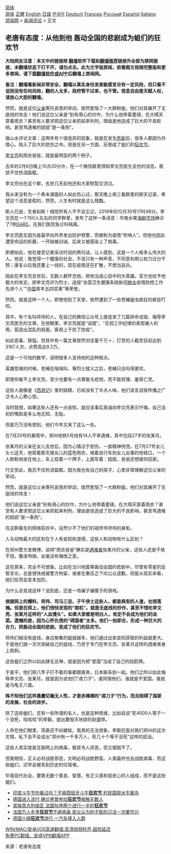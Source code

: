  <!-- 面包屑导航 --> <div class="breadcrumb"><!-- GTranslate: https://gtranslate.io/ -->  <div class="switcher notranslate">  <div class="selected">  <a href="#" onclick="return false;"> 简体</a>  </div>  <div class="option">  <a href="https://www.bannedbook.org" onclick="doGTranslate('zh-CN|zh-CN');jQuery('div.switcher div.selected a').html(jQuery(this).html());return false;" title="简体中文" class="nturl selected"> 简体</a>  <a href="https://www.bannedbook.org/zh-tw/" onclick="doGTranslate('zh-CN|zh-TW');jQuery('div.switcher div.selected a').html(jQuery(this).html());return false;" title="繁體中文" class="nturl"> 正體</a>  <a href="https://www.bannedbook.org/en/" onclick="doGTranslate('zh-CN|en');jQuery('div.switcher div.selected a').html(jQuery(this).html());return false;" title="English" class="nturl"> English</a>  <a href="https://www.bannedbook.org/ja/" onclick="doGTranslate('zh-CN|ja');jQuery('div.switcher div.selected a').html(jQuery(this).html());return false;" title="日本語" class="nturl"> 日語</a>  <a href="https://www.bannedbook.org/ko/" onclick="doGTranslate('zh-CN|ko');jQuery('div.switcher div.selected a').html(jQuery(this).html());return false;" title="한국어" class="nturl"> 한국어</a>  <a href="https://www.bannedbook.org/de/" onclick="doGTranslate('zh-CN|de');jQuery('div.switcher div.selected a').html(jQuery(this).html());return false;" title="Deutsch" class="nturl"> Deutsch</a>  <a href="https://www.bannedbook.org/fr/" onclick="doGTranslate('zh-CN|fr');jQuery('div.switcher div.selected a').html(jQuery(this).html());return false;" title="Français" class="nturl"> Français</a>  <a href="https://www.bannedbook.org/ru/" onclick="doGTranslate('zh-CN|ru');jQuery('div.switcher div.selected a').html(jQuery(this).html());return false;" title="Русский" class="nturl"> Русский</a>  <a href="https://www.bannedbook.org/es/" onclick="doGTranslate('zh-CN|es');jQuery('div.switcher div.selected a').html(jQuery(this).html());return false;" title="Español" class="nturl"> Español</a>  <a href="https://www.bannedbook.org/it/" onclick="doGTranslate('zh-CN|it');jQuery('div.switcher div.selected a').html(jQuery(this).html());return false;" title="Italiano" class="nturl"> Italiano</a>  </div>  </div>      <div class='breadcrumb-sub'><!-- Breadcrumb NavXT 6.3.0 --> <a href="https://www.bannedbook.org/" class="home">禁闻网</a> &gt; <a href="https://www.bannedbook.org/bnews/comments/" class="category">新闻评论</a> &gt; 正文</div></div><h2>老唐有态度：从他到他 轰动全国的悲剧成为蛆们的狂欢节</h2> <p class="notice"><b>大陆网友注意：本文中的链接除 <a href="https://github.com/bannedbook/fanqiang" >翻墙</a>软件下载和<a href="https://github.com/killgcd/justmysocks/blob/master/README.md">翻墙推荐</a>链接外全部为禁网链接，未翻墙状态下打不开，请勿点击。此为文字版禁闻，欲看图文视频完整版和更多禁闻，请下载<a href="https://github.com/bannedbook/fanqiang">翻墙软件或APP</a>后翻墙上禁闻网。</p><p>备注：翻墙看新闻非常安全，翻墙以真实身份发表敏感言论有一定风险，但只看不说则没有任何风险，翻的人太多，政府管不过来，也不管。信息自由是天赋人权，请放心大胆的翻墙。</b></p>  <div class="entry"> <p id="summary">然而，就是这位<a href="https://www.bannedbook.org/bnews/tag/%E7%88%B6%E4%BA%B2/" class="st_tag internal_tag" rel="tag" title="标签 父亲 下的日志">父亲</a>寄托哀思的举动，居然惹恼了一大群粉蛆，他们对其展开了无底线的攻击！他们说这位父亲是“别有用心的炒作，为什么他带着墨镜，在大晴天穿着雨衣？甚至有人要求把这位父亲抓起来判刑，理由是他造成了巨大的不良影响。甚至骂遇难的妞妞“是一条狗”。</p> <p id="conimg">唐山水评论文章：这两年有个很诡异的现象，就是在发生<a href="https://www.bannedbook.org/bnews/tag/%E6%82%B2%E5%89%A7/" class="st_tag internal_tag" rel="tag" title="标签 悲剧 下的日志">悲剧</a>后，很多人都因为共情心，陷入了巨大的悲伤之中。但是在另一方面，反倒成了蛆们的<a href="https://www.bannedbook.org/bnews/tag/%E7%8B%82%E6%AC%A2%E8%8A%82/" class="st_tag internal_tag" rel="tag" title="标签 狂欢节 下的日志">狂欢节</a>。</p> <p><a href="https://www.bannedbook.org/bnews/tag/%e6%9d%8e%e6%96%87%e4%ba%ae/" class="st_tag internal_tag" rel="tag" title="标签 李文亮 下的日志">李文亮</a>和雨衣爸爸，就是最明显的两个例子。</p> <p>去年的2月6日晚上10点20分许，在一个微信群里得知李文亮医生去世的消息，我禁不住热泪盈眶。</p> <p>李文亮也在这个群，去世几天前他还和大家短暂交流过。</p> <p>我从来没有为一个素未谋面的人如此伤心过，那天晚上再三看群里的聊天记录，希望这个消息是假的，然而，人生有时就是这么残酷。</p> <p>斯人已逝，生者如斯！相信所有人不不会忘记，2019年的12月30号17时48分。李文亮在一个150人左右的同学群里，发布了这样一条消息：华南水果<a href="https://www.bannedbook.org/bnews/tag/%E6%B5%B7%E9%B2%9C%E5%B8%82%E5%9C%BA/" class="st_tag internal_tag" rel="tag" title="标签 海鲜市场 下的日志">海鲜市场</a>确诊了7例<a href="https://www.bannedbook.org/bnews/tag/sars/" class="st_tag internal_tag" rel="tag" title="标签 SARS 下的日志">SARS</a>，在我们医院急诊科隔离。</p> <p>李文亮医生因为是最早向外界发出防护预警，而被称为疫情“吹哨人”，但他也因此遭受命运的折磨，一开始被训诫，后来又被感染上了病毒。</p> <p>即便如此，他在接受记者采访时说的两句话，让人感到，这是一个人格多么伟大的人。他说：我觉得一个健康的社会，不该只有一种声音，不同意利用公权力过分干预；康复以后我还要上一线的，现在疫情还在扩散，不想当逃兵。</p> <p>因此在李文亮去世后，无数人都怀念他，把他当成心目中的大英雄。官方也给予他极大的肯定，把李文亮评为烈士，追授“全国卫生健康系统新冠<a href="https://www.bannedbook.org/bnews/tag/%e8%82%ba%e7%82%8e/" class="st_tag internal_tag" rel="tag" title="标签 肺炎 下的日志">肺炎</a>疫情防控工作先进个人”“<span class='wp_keywordlink_affiliate'><a href="https://www.bannedbook.org/" title="中国" target="_blank">中国</a></span>青年五四奖章”等荣誉。</p>  <p>然而，就是这样一个人，即使他到了天堂，依然遭到了一些苍蝇蛆虫疯狂的疯狂叮咬。</p> <p>其中，有个名叫师伟的人，在自己的微信公众号上接连发了几篇拼命诋毁、侮辱李文亮医生的文章。在他眼里，李文亮就是“谣棍”，“无视工作纪律的表现被人利用，营造出混乱的局面，客观上干扰了防疫”。</p> <p>如此恶毒、狭隘，但其中有一篇文章居然浏览量千万＋，打赏的人截至目前达到3187人次，点赞高达9.2万。</p> <p>这是一个可怕的数字，说明很多人支持他的这种观点。</p> <p>英雄受难的时候，苍蝇在嗡嗡叫，等烈士就义之后，苍蝇只会叫得更欢。</p> <p>即使你看不上李文亮，至少也要有一点尊敬与悲悯，而不能轻慢、羞辱亡灵。</p> <p>这些人就像是《<span class='wp_keywordlink'><a href="https://www.bannedbook.org/forum24/topic1503.html" title="深度揭秘《西游记》蕴含的玄机" target="_blank">西游记</a></span>》里的妖精，已经没有了半点人味，他们谣言诋毁传播之广泛令人心寒心惊。</p> <p>当时我想，如果这些人还有一点良知，就应该事后真诚向李文亮表示忏悔，自己当初的嘴脸是多么地无知、无耻。</p> <p>但是万万没有想到，他们今年又来了这么一处。</p> <p>在7月20号的暴雨中，郑州地铁5号线有14人不幸遇难，其中包括27岁的张某月。</p>  <p>张某月的父亲在女儿去世后，因为心情过于悲伤，一直精神恍惚。在7月27号女儿头七这天，他穿着那天接女儿的蓝色雨衣，骑着自行车到女儿出事的地铁口，一个人默默地坐在地上，车上挂着一个牌子，上面写着：妞妞，爸爸还想接你回家。</p> <p>行文至此，我忍不住热泪盈眶。因为我也有自己的孩子，心里非常理解这位父亲的举动。</p> <p>然而，就是这位父亲寄托哀思的举动，居然惹恼了一大群粉蛆，他们对其展开了无底线的攻击！</p> <p>他们说这位父亲是“别有用心的炒作，为什么他带着墨镜，在大晴天穿着雨衣？甚至有人要求把这位父亲抓起来判刑，理由是他造成了巨大的不良影响。甚至骂遇难的妞妞“是一条狗”。</p> <p>在这群畜生的网络狂欢中，自然少不了他们的祖师爷师伟的身影。</p> <p>人与动物最大的区别在于人有良知和道德，这些人和动物有什么区别？</p> <p>在郑州警方发微博，说明“雨衣爸爸”确实是<a href="https://www.bannedbook.org/bnews/tag/%E9%81%87%E9%9A%BE%E8%80%85/" class="st_tag internal_tag" rel="tag" title="标签 遇难者 下的日志">遇难者</a>张某月的父亲，这些人还是不依不饶，撒泼甩锅，丝毫没有悔改之意。</p> <p>这在原来，完全不可想象。比如在汶川地震等轰动全国的悲剧中，尽管有零星的反智言论，总是很快或被警方拘留，或者在重压之下向公众道歉。但是从现实来看，他们反而会变本加厉。</p> <p>为什么会变成这样？说到底，还是一场骗子骗傻子的游戏。</p> <p><strong>根据网上的爆料，师伟、司马三忌、子午侠士这些人，都是典型的人渣，也很落魄。但是在网上，他们很快发现的“商机”。就是无底线的炒作，甚至不惜吃李文亮、张某月这样的“人血馒头”。如果大家都是明白人，肯定不会成为他们的韭菜。遗憾的是，因为心怀仇恨的“碍国者”太多。他们一拍即合，形成一种巨大的合力，把轰动全国的悲剧，变成了他们的狂欢节。</strong></p>  <p>师伟们越没有底线，身边聚集的蛆就越多，他们通过出卖良知获取的利益就更大。于是他们就一次次突破自己的底线，乃至于专门在李文亮、张某月这样的遇难者身上挑刺。</p> <p>这些蛆们之所以如此肆无忌惮，就是因为把“爱国”当成了自己的挡箭牌。</p> <p>于是乎，他们把八竿子打不着的事都跟美帝，日本联系到一起。他们之所以如此侮辱李文亮、张某月，就是因为说他们“递刀子”，谁同情他们，谁就是不爱国，谁就是乌龟王八蛋。</p> <p><strong>殊不知他们这样愚蠢切毫无人性，才是赤裸裸的“递刀子”行为，而且阻碍了国家的发展，社会的进步。</strong></p> <p>除了这些蛆们，还有一些所谓的名人，也是这种思维，比如说说“死4000人等于一个没死，哈哈哈”的李毅，提出要毁灭地球的赵盛烨。</p> <p>人命在他们眼里，简直还不如蝼蚁。我真的无法想象，李毅在面对我们郑州的这次灾情，私下会不会说出“郑州有一千多万人，死几十个等于没死”这样的屁话。</p> <p>这些人其实就是互联网上的病毒，极其令人厌恶，但又摆脱不了。</p> <p>但我相信，正义必将战胜邪恶，文明必将战胜野蛮。人类最终也会战胜病毒，而这些蛆们，迟早会被丢到历史的垃圾堆。</p> <p>毕竟现代社会，要靠无数个善良、智慧、有正义感和慈悲心的人组成，而不是这些蛆们。</p> <ul class='op-related-articles' title='相关阅读'> <li><a href='https://www.bannedbook.org/bnews/funmedia/20200329/1302525.html' target='_blank'>印度斗牛节你看过吗？不输西班牙斗牛<b>狂欢节</b> 村民围观水牛厮杀</a></li> <li><a href='https://www.bannedbook.org/bnews/worldnews/20200227/1284568.html' target='_blank'>德国进入流行 确诊男曾参加<b>狂欢节</b>接触无数人</a></li> <li><a href='https://www.bannedbook.org/bnews/worldnews/20200227/1284210.html' target='_blank'>紧挨意大利疫区 法国叫停两个进行一半的<b>狂欢节</b></a></li> <li><a href='https://www.bannedbook.org/bnews/worldnews/20200226/1283665.html' target='_blank'>法国万人冬季<b>狂欢节</b>不避病毒 民众认为防不胜防只活一次要尽兴</a></li> <li><a href='https://www.bannedbook.org/bnews/worldnews/20200225/1283027.html' target='_blank'>德国小镇<b>狂欢节</b>游行 一汽车撞入人群</a></li> </ul> <p class="texttj"> <a href="https://github.com/bannedbook/fanqiang/wiki/V2ray%E6%9C%BA%E5%9C%BA" target="_blank">WIN/MAC/安卓/iOS高速翻墙:高清视频秒开,超低延迟</a><br/> <a href="https://github.com/bannedbook/fanqiang/wiki/%E7%A6%81%E9%97%BB%E7%BD%91%E5%AE%89%E5%8D%93%E7%BF%BB%E5%A2%99%E6%96%B0%E9%97%BBAPP" target="_blank">免费PC翻墙、安卓VPN翻墙APP</a></p> <p> 来源：老唐有态度 </p><a name='sharetosocial'></a>  <div style="margin-bottom:5px;padding-bottom:5px;clear:both"> <div id="archive-pix-1" class="banner-ads"> <!-- AuctionX Display platform tag START --> <div id="26318x728x90x621x_ADSLOT2" clicktrack="%%CLICK_URL_ESC%%"></div> <!-- AuctionX Display platform tag END --> </div> <div id="archive-pix-2" class="banner-ads"> <!-- AuctionX Display platform tag START --> <div id="26315x300x250x621x_ADSLOT2" clicktrack="%%CLICK_URL_ESC%%"></div> <!-- AuctionX Display platform tag END --> </div> </div>  <div id="archive-pix-1" class="banner-ads"> <!-- AuctionX Display platform tag START --> <div id="26318x728x90x621x_ADSLOT3" clicktrack="%%CLICK_URL_ESC%%"></div> <!-- AuctionX Display platform tag END --> </div> </div><!--END ENTRY--> 